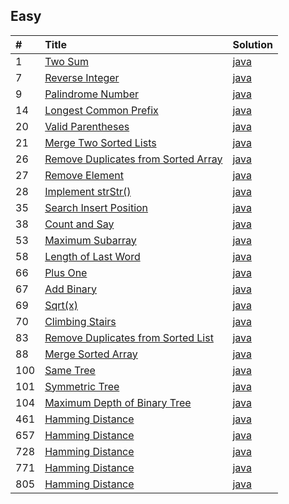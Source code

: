 ## Easy

| #    | Title                                    | Solution             |
| :--- | :--------------------------------------- | :--------------------|
| 1    | [Two Sum][001]                           | [java][solution-001] |
| 7    | [Reverse Integer][007]                   | [java][solution-007] |
| 9    | [Palindrome Number][009]                 | [java][solution-009] |
| 14   | [Longest Common Prefix][014]             | [java][solution-014] |
| 20   | [Valid Parentheses][020]                 | [java][solution-020] |
| 21   | [Merge Two Sorted Lists][021]            | [java][solution-021] |
| 26   | [Remove Duplicates from Sorted Array][026] | [java][solution-026] |
| 27   | [Remove Element][027]                    | [java][solution-027] |
| 28   | [Implement strStr()][028]                | [java][solution-028] |
| 35   | [Search Insert Position][035]            | [java][solution-035] |
| 38   | [Count and Say][038]                     | [java][solution-038] |
| 53   | [Maximum Subarray][053]                  | [java][solution-053] |
| 58   | [Length of Last Word][058]               | [java][solution-058] |
| 66   | [Plus One][066]                          | [java][solution-066] |
| 67   | [Add Binary][067]                        | [java][solution-067] |
| 69   | [Sqrt(x)][069]                           | [java][solution-069] |
| 70   | [Climbing Stairs][070]                   | [java][solution-070] |
| 83   | [Remove Duplicates from Sorted List][083] | [java][solution-083] |
| 88   | [Merge Sorted Array][088]                | [java][solution-088] |
| 100  | [Same Tree][100]                         | [java][solution-100] |
| 101  | [Symmetric Tree][101]                    | [java][solution-101] |
| 104  | [Maximum Depth of Binary Tree][104]      | [java][solution-104] |
| 461  | [Hamming Distance][461]                  | [java][solution-461] |
| 657  | [Hamming Distance][657]                  | [java][solution-657] |
| 728  | [Hamming Distance][728]                  | [java][solution-728] |
| 771  | [Hamming Distance][771]                  | [java][solution-771] |
| 805  | [Hamming Distance][805]                  | [java][solution-805] |


[001]: https://leetcode.com/problems/two-sum
[007]: https://leetcode.com/problems/reverse-integer
[009]: https://leetcode.com/problems/palindrome-number
[014]: https://leetcode.com/problems/longest-common-prefix
[020]: https://leetcode.com/problems/valid-parentheses
[021]: https://leetcode.com/problems/merge-two-sorted-lists
[026]: https://leetcode.com/problems/remove-duplicates-from-sorted-array
[027]: https://leetcode.com/problems/remove-element
[028]: https://leetcode.com/problems/implement-strstr
[035]: https://leetcode.com/problems/search-insert-position
[038]: https://leetcode.com/problems/count-and-say
[053]: https://leetcode.com/problems/maximum-subarray
[058]: https://leetcode.com/problems/length-of-last-word
[066]: https://leetcode.com/problems/plus-one
[067]: https://leetcode.com/problems/add-binary
[069]: https://leetcode.com/problems/sqrtx
[070]: https://leetcode.com/problems/climbing-stairs
[083]: https://leetcode.com/problems/remove-duplicates-from-sorted-list
[088]: https://leetcode.com/problems/merge-sorted-array
[100]: https://leetcode.com/problems/same-tree
[101]: https://leetcode.com/problems/symmetric-tree
[104]: https://leetcode.com/problems/maximum-depth-of-binary-tree
[461]: https://leetcode.com/problems/hamming-distance
[657]: https://leetcode.com/problems/judge-route-circle
[728]: https://leetcode.com/problems/self-dividing-numbers
[771]: https://leetcode.com/problems/jewels-and-stones
[805]: https://leetcode.com/problems/unique-morse-code-words

[solution-001]: https://github.com/gcyml/leetcode-record-java/blob/master/solution/easy/001/solution.java
[solution-007]: https://github.com/gcyml/leetcode-record-java/blob/master/solution/easy/007/solution.java
[solution-009]: https://github.com/gcyml/leetcode-record-java/blob/master/solution/easy/009/solution.java
[solution-014]: https://github.com/gcyml/leetcode-record-java/blob/master/solution/easy/014/solution.java
[solution-020]: https://github.com/gcyml/leetcode-record-java/blob/master/solution/easy/020/solution.java
[solution-021]: https://github.com/gcyml/leetcode-record-java/blob/master/solution/easy/021/solution.java
[solution-026]: https://github.com/gcyml/leetcode-record-java/blob/master/solution/easy/026/solution.java
[solution-027]: https://github.com/gcyml/leetcode-record-java/blob/master/solution/easy/027/solution.java
[solution-028]: https://github.com/gcyml/leetcode-record-java/blob/master/solution/easy/028/solution.java
[solution-035]: https://github.com/gcyml/leetcode-record-java/blob/master/solution/easy/035/solution.java
[solution-038]: https://github.com/gcyml/leetcode-record-java/blob/master/solution/easy/038/solution.java
[solution-053]: https://github.com/gcyml/leetcode-record-java/blob/master/solution/easy/053/solution.java
[solution-058]: https://github.com/gcyml/leetcode-record-java/blob/master/solution/easy/058/solution.java
[solution-066]: https://github.com/gcyml/leetcode-record-java/blob/master/solution/easy/066/solution.java
[solution-067]: https://github.com/gcyml/leetcode-record-java/blob/master/solution/easy/067/solution.java
[solution-069]: https://github.com/gcyml/leetcode-record-java/blob/master/solution/easy/069/solution.java
[solution-070]: https://github.com/gcyml/leetcode-record-java/blob/master/solution/easy/070/solution.java
[solution-083]: https://github.com/gcyml/leetcode-record-java/blob/master/solution/easy/083/solution.java
[solution-088]: https://github.com/gcyml/leetcode-record-java/blob/master/solution/easy/088/solution.java
[solution-100]: https://github.com/gcyml/leetcode-record-java/blob/master/solution/easy/100/solution.java
[solution-101]: https://github.com/gcyml/leetcode-record-java/blob/master/solution/easy/101/solution.java
[solution-104]: https://github.com/gcyml/leetcode-record-java/blob/master/solution/easy/104/solution.java
[solution-461]: https://github.com/gcyml/leetcode-record-java/blob/master/solution/easy/461/solution.java
[solution-657]: https://github.com/gcyml/leetcode-record-java/blob/master/solution/easy/657/solution.java
[solution-728]: https://github.com/gcyml/leetcode-record-java/blob/master/solution/easy/728/solution.java
[solution-771]: https://github.com/gcyml/leetcode-record-java/blob/master/solution/easy/771/solution.java
[solution-805]: https://github.com/gcyml/leetcode-record-java/blob/master/solution/easy/805/solution.java